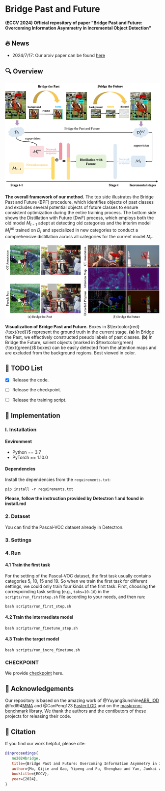 # Bridge Past and Future
**(ECCV 2024) Official repository of paper "Bridge Past and Future: Overcoming Information Asymmetry in Incremental Object Detection"**



## 🔥 News

- 2024/7/17: Our arxiv paper can be found [here](http://arxiv.org/abs/2407.11499)



## 🔍 Overview

![image-20240717145206666](assets/image-20240717145206666.png)

**The overall framework of our method.** The top side illustrates the Bridge Past and Future (BPF) procedure, which identifies objects of past classes and excludes several potential objects of future classes to ensure consistent optimization during the entire training process. The bottom side shows the Distillation with Future (DwF) process, which employs both the old model $M_{t-1}$ adept at detecting old categories and the interim model $M_{t}^{im}$ trained on $D_t$ and specialized in new categories to conduct a comprehensive distillation across all categories for the current model $M_t$.



![visualization1](assets/visualization1.png)

**Visualization of Bridge Past and Future.** Boxes in $\textcolor{red}{\text{red}}$ represent the ground truth in the current stage. **(a)** In Bridge the Past, we effectively constructed pseudo labels of past classes. **(b)** In Bridge the Future, salient objects (marked in $\textcolor{green}{\text{green}}$ boxes) can be easily detected from the attention maps and are excluded from the background regions. Best viewed in color.





## 📝 TODO List
- [x] Release the code.
- [ ] Release the checkpoint.
- [ ] Release the training script.



## 📖 Implementation

### I. Installation
#### Environment
 - Python == 3.7
 - PyTorch == 1.10.0

#### Dependencies

Install the dependencies from the `requirements.txt`:
```linux
pip install -r requirements.txt
```



**Please, follow the instruction provided by Detectron 1 and found in install.md**



### 2. Dataset

You can find the Pascal-VOC dataset already in Detectron.



### 3. Settings



### 4. Run

#### 4.1 Train the first task

For the setting of the Pascal-VOC dataset, the first task usually contains categories 5, 10, 15 and 19. So when we train the first task for different settings, we could only train four kinds of the first task. First, choosing the correspoinding task setting (e.g., `taks=10-10`) in the `scripts/run_firststep.sh` file according to your needs, and then run:

``` shell script
bash scripts/run_first_step.sh
```



#### 4.2 Train the intermediate model

``` shell script
bash scripts/run_finetune_step.sh
```



#### 4.3 Train the target model

``` shell script
bash scripts/run_incre_finetune.sh
```



### CHECKPOINT

We provide [checkpoint](https://drive.google.com/drive/folders/1AqFcBFQjtmpYpVDvqHkrX2xDjARkCH0V?usp=sharing) here.





## 👏 Acknowledgements

Our repository is based on the amazing work of @YuyangSunshine[ABR_IOD](https://github.com/YuyangSunshine/ABR_IOD) @fcdl94[MMA](https://github.com/fcdl94/MMA) and @CanPeng123 [FasterILOD](https://github.com/CanPeng123/Faster-ILOD) and on the [maskrcnn-benchmark](https://github.com/facebookresearch/maskrcnn-benchmark) library. We thank the authors and the contibutors of these projects for releasing their code.



## 🔗 Citation

If you find our work helpful, please cite:

```bibtex
@inproceedings{
   mo2024bridge,
   title={Bridge Past and Future: Overcoming Information Asymmetry in Incremental Object Detection},
   author={Mo, Qijie and Gao, Yipeng and Fu, Shenghao and Yan, Junkai and Wu, Ancong and Zheng, Wei-Shi},
   booktitle={ECCV},
   year={2024},
}
```

